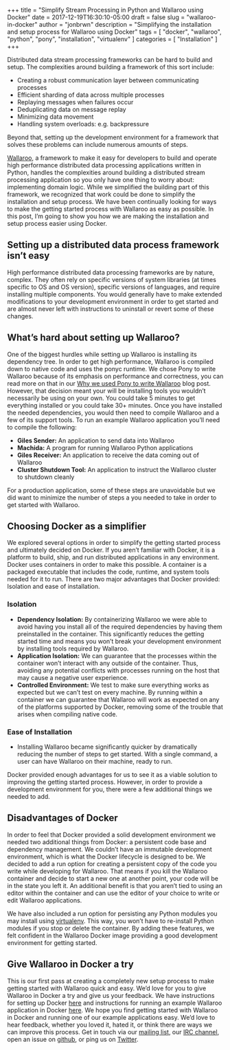 +++
title = "Simplify Stream Processing in Python and Wallaroo using Docker"
date = 2017-12-19T16:30:10-05:00
draft = false
slug = "wallaroo-in-docker"
author = "jonbrwn"
description = "Simplifying the installation and setup process for Wallaroo using Docker"
tags = [
    "docker",
    "wallaroo",
    "python",
    "pony",
    "installation",
    "virtualenv"
]
categories = [
    "Installation"
]
+++

Distributed data stream processing frameworks can be hard to build and setup. The complexities around building a framework of this sort include:

- Creating a robust communication layer between communicating processes
- Efficient sharding of data across multiple processes
- Replaying messages when failures occur
- Deduplicating data on message replay
- Minimizing data movement
- Handling system overloads: e.g. backpressure

Beyond that, setting up the development environment for a framework that solves these problems can include numerous amounts of steps.

[Wallaroo](https://github.com/WallarooLabs/wallaroo), a framework to make it easy for developers to build and operate high performance distributed data processing applications written in Python, handles the complexities around building a distributed stream processing application so you only have one thing to worry about: implementing domain logic. While we simplified the building part of this framework, we recognized that work could be done to simplify the installation and setup process. We have been continually looking for ways to make the getting started process with Wallaroo as easy as possible. In this post, I’m going to show you how we are making the installation and setup process easier using Docker.

## Setting up a distributed data process framework isn’t easy

High performance distributed data processing frameworks are by nature, complex. They often rely on specific versions of system libraries (at times specific to OS and OS version), specific versions of languages, and require installing multiple components. You would generally have to make extended modifications to your development environment in order to get started and are almost never left with instructions to uninstall or revert some of these changes.

## What’s hard about setting up Wallaroo?

One of the biggest hurdles while setting up Wallaroo is installing its dependency tree. In order to get high performance, Wallaroo is compiled down to native code and uses the ponyc runtime. We chose Pony to write Wallaroo because of its emphasis on performance and correctness, you can read more on that in our [Why we used Pony to write Wallaroo](/2017/10/why-we-used-pony-to-write-wallaroo/) blog post. However, that decision meant your will be installing tools you wouldn’t necessarily be using on your own. You could take 5 minutes to get everything installed or you could take 30+ minutes. Once you have installed the needed dependencies, you would then need to compile Wallaroo and a few of its support tools. To run an example Wallaroo application you’ll need to compile the following:

- **Giles Sender:** An application to send data into Wallaroo
- **Machida:** A program for running Wallaroo Python applications
- **Giles Receiver:** An application to receive the data coming out of Wallaroo
- **Cluster Shutdown Tool:** An application to instruct the Wallaroo cluster to shutdown cleanly

For a production application, some of these steps are unavoidable but we did want to minimize the number of steps a you needed to take in order to get started with Wallaroo.

## Choosing Docker as a simplifier

We explored several options in order to simplify the getting started process and ultimately decided on Docker. If you aren’t familiar with Docker, it is a platform to build, ship, and run distributed applications in any environment. Docker uses containers in order to make this possible. A container is a packaged executable that includes the code, runtime, and system tools needed for it to run. There are two major advantages that Docker provided: Isolation and ease of installation.

### Isolation

- **Dependency Isolation:** By containerizing Wallaroo we were able to avoid having you install all of the required dependencies by having them preinstalled in the container. This significantly reduces the getting started time and means you won’t break your development environment by installing tools required by Wallaroo.
- **Application Isolation:** We can guarantee that the processes within the container won’t interact with any outside of the container. Thus, avoiding any potential conflicts with processes running on the host that may cause a negative user experience.
- **Controlled Environment:** We test to make sure everything works as expected but we can’t test on every machine. By running within a container we can guarantee that Wallaroo will work as expected on any of the platforms supported by Docker, removing some of the trouble that arises when compiling native code.

### Ease of Installation

- Installing Wallaroo became significantly quicker by dramatically reducing the number of steps to get started. With a single command, a user can have Wallaroo on their machine, ready to run.

Docker provided enough advantages for us to see it as a viable solution to improving the getting started process. However, in order to provide a development environment for you, there were a few additional things we needed to add.

## Disadvantages of Docker

In order to feel that Docker provided a solid development environment we needed two additional things from Docker: a persistent code base and dependency management. We couldn’t have an immutable development environment, which is what the Docker lifecycle is designed to be. We decided to add a run option for creating a persistent copy of the code you write while developing for Wallaroo. That means if you kill the Wallaroo container and decide to start a new one at another point, your code will be in the state you left it. An additional benefit is that you aren’t tied to using an editor within the container and can use the editor of your choice to write or edit Wallaroo applications.

We have also included a run option for persisting any Python modules you may install using [virtualenv](https://virtualenv.pypa.io/en/stable/). This way, you won’t have to re-install Python modules if you stop or delete the container. By adding these features, we felt confident in the Wallaroo Docker image providing a good development environment for getting started.

## Give Wallaroo in Docker a try

This is our first pass at creating a completely new setup process to make getting started with Wallaroo quick and easy. We’d love for you to give Wallaroo in Docker a try and give us your feedback. We have instructions for setting up Docker [here](https://docs.wallaroolabs.com/book/getting-started/docker-setup.html) and instructions for running an example Wallaroo application in Docker [here](https://docs.wallaroolabs.com/book/getting-started/run-a-wallaroo-application-docker.html).
We hope you find getting started with Wallaroo in Docker and running one of our example applications easy. We’d love to hear feedback, whether you loved it, hated it, or think there are ways we can improve this process. Get in touch via our [mailing list](https://groups.io/g/wallaroo), our [IRC channel](https://webchat.freenode.net/?channels=#wallaroo), open an issue on [github](https://github.com/WallarooLabs/wallaroo/), or ping us on [Twitter](https://twitter.com/wallaroolabs).

